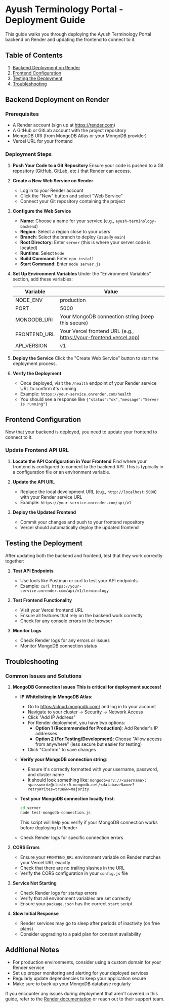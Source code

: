 # Ayush Terminology Portal - Deployment Guide

This guide walks you through deploying the Ayush Terminology Portal backend on Render and updating the frontend to connect to it.

## Table of Contents
1. [Backend Deployment on Render](#backend-deployment-on-render)
2. [Frontend Configuration](#frontend-configuration)
3. [Testing the Deployment](#testing-the-deployment)
4. [Troubleshooting](#troubleshooting)

## Backend Deployment on Render

### Prerequisites
- A Render account (sign up at https://render.com)
- A GitHub or GitLab account with the project repository
- MongoDB URI (from MongoDB Atlas or your MongoDB provider)
- Vercel URL for your frontend

### Deployment Steps

1. **Push Your Code to a Git Repository**
   Ensure your code is pushed to a Git repository (GitHub, GitLab, etc.) that Render can access.

2. **Create a New Web Service on Render**
   - Log in to your Render account
   - Click the "New" button and select "Web Service"
   - Connect your Git repository containing the project

3. **Configure the Web Service**
   - **Name**: Choose a name for your service (e.g., `ayush-terminology-backend`)
   - **Region**: Select a region close to your users
   - **Branch**: Select the branch to deploy (usually `main`)
   - **Root Directory**: Enter `server` (this is where your server code is located)
   - **Runtime**: Select `Node`
   - **Build Command**: Enter `npm install`
   - **Start Command**: Enter `node server.js`

4. **Set Up Environment Variables**
   Under the "Environment Variables" section, add these variables:
   
   | Variable | Value |
   |----------|-------|
   | NODE_ENV | production |
   | PORT | 5000 |
   | MONGODB_URI | Your MongoDB connection string (keep this secure) |
   | FRONTEND_URL | Your Vercel frontend URL (e.g., https://your-frontend.vercel.app) |
   | API_VERSION | v1 |

5. **Deploy the Service**
   Click the "Create Web Service" button to start the deployment process.

6. **Verify the Deployment**
   - Once deployed, visit the `/health` endpoint of your Render service URL to confirm it's running
   - Example: `https://your-service.onrender.com/health`
   - You should see a response like `{"status":"ok","message":"Server is running"}`

## Frontend Configuration

Now that your backend is deployed, you need to update your frontend to connect to it.

### Update Frontend API URL

1. **Locate the API Configuration in Your Frontend**
   Find where your frontend is configured to connect to the backend API. This is typically in a configuration file or an environment variable.

2. **Update the API URL**
   - Replace the local development URL (e.g., `http://localhost:5000`) with your Render service URL
   - Example: `https://your-service.onrender.com/api/v1`

3. **Deploy the Updated Frontend**
   - Commit your changes and push to your frontend repository
   - Vercel should automatically deploy the updated frontend

## Testing the Deployment

After updating both the backend and frontend, test that they work correctly together:

1. **Test API Endpoints**
   - Use tools like Postman or curl to test your API endpoints
   - Example: `curl https://your-service.onrender.com/api/v1/terminology`

2. **Test Frontend Functionality**
   - Visit your Vercel frontend URL
   - Ensure all features that rely on the backend work correctly
   - Check for any console errors in the browser

3. **Monitor Logs**
   - Check Render logs for any errors or issues
   - Monitor MongoDB connection status

## Troubleshooting

### Common Issues and Solutions

1. **MongoDB Connection Issues**
   **This is critical for deployment success!**
   
   - **IP Whitelisting in MongoDB Atlas**:
     - Go to https://cloud.mongodb.com/ and log in to your account
     - Navigate to your cluster -> Security -> Network Access
     - Click "Add IP Address"
     - For Render deployment, you have two options:
       - **Option 1 (Recommended for Production)**: Add Render's IP addresses
       - **Option 2 (For Testing/Development)**: Choose "Allow access from anywhere" (less secure but easier for testing)
     - Click "Confirm" to save changes
   
   - **Verify your MongoDB connection string**:
     - Ensure it's correctly formatted with your username, password, and cluster name
     - It should look something like: `mongodb+srv://<username>:<password>@cluster0.mongodb.net/<databaseName>?retryWrites=true&w=majority`
   
   - **Test your MongoDB connection locally first**:
     ```bash
     cd server
     node test-mongodb-connection.js
     ```
     This script will help you verify if your MongoDB connection works before deploying to Render
   
   - Check Render logs for specific connection errors

2. **CORS Errors**
   - Ensure your `FRONTEND_URL` environment variable on Render matches your Vercel URL exactly
   - Check that there are no trailing slashes in the URL
   - Verify the CORS configuration in your `config.js` file

3. **Service Not Starting**
   - Check Render logs for startup errors
   - Verify that all environment variables are set correctly
   - Ensure your `package.json` has the correct `start` script

4. **Slow Initial Response**
   - Render services may go to sleep after periods of inactivity (on free plans)
   - Consider upgrading to a paid plan for constant availability

## Additional Notes

- For production environments, consider using a custom domain for your Render service
- Set up proper monitoring and alerting for your deployed services
- Regularly update dependencies to keep your application secure
- Make sure to back up your MongoDB database regularly

If you encounter any issues during deployment that aren't covered in this guide, refer to the [Render documentation](https://render.com/docs) or reach out to their support team.
